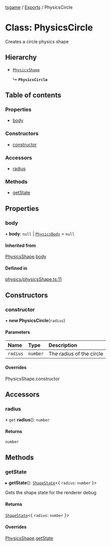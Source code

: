 [tsgame](../README.md) / [Exports](../modules.md) / PhysicsCircle

# Class: PhysicsCircle

Creates a circle physics shape

## Hierarchy

- [`PhysicsShape`](PhysicsShape.md)

  ↳ **`PhysicsCircle`**

## Table of contents

### Properties

- [body](PhysicsCircle.md#body)

### Constructors

- [constructor](PhysicsCircle.md#constructor)

### Accessors

- [radius](PhysicsCircle.md#radius)

### Methods

- [getState](PhysicsCircle.md#getstate)

## Properties

### body

• **body**: ``null`` \| [`PhysicsBody`](PhysicsBody.md) = `null`

#### Inherited from

[PhysicsShape](PhysicsShape.md).[body](PhysicsShape.md#body)

#### Defined in

[physics/physicsShape.ts:11](https://github.com/ashleycheung/tsgame/blob/46dfc92/src/physics/physicsShape.ts#L11)

## Constructors

### constructor

• **new PhysicsCircle**(`radius`)

#### Parameters

| Name | Type | Description |
| :------ | :------ | :------ |
| `radius` | `number` | The radius of the circle |

#### Overrides

PhysicsShape.constructor

## Accessors

### radius

• `get` **radius**(): `number`

#### Returns

`number`

## Methods

### getState

▸ **getState**(): [`ShapeState`](../modules.md#shapestate)<{ `radius`: `number`  }\>

Gets the shape state for the renderer debug

#### Returns

[`ShapeState`](../modules.md#shapestate)<{ `radius`: `number`  }\>

#### Overrides

[PhysicsShape](PhysicsShape.md).[getState](PhysicsShape.md#getstate)
